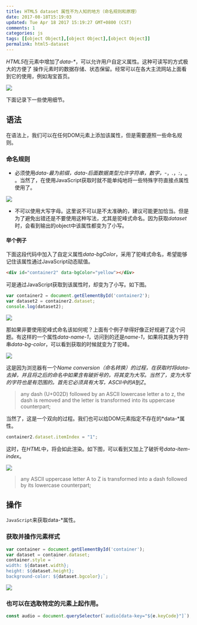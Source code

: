 ```yaml
---
title: HTML5 dataset 属性不为人知的地方（命名规则和原理）
date: 2017-08-18T15:19:03
updated: Tue Apr 18 2017 15:19:27 GMT+0800 (CST)
comments: 1
categories: js
tags: [[object Object],[object Object],[object Object]]
permalink: html5-dataset
---
```


*HTML5*在元素中增加了*data-\**，可以允许用户自定义属性。这种可读写的方式极大的方便了
操作元素时的数据存储、状态保留。经常可以在各大主流网站上面看到它的使用，例如淘宝首页。

![](https://images-manager.oss-cn-shanghai.aliyuncs.com/static/html5-dataset/14924960637439.jpg)

<!--more-->
下面记录下一些使用细节。

## 语法

在语法上，我们可以在任何DOM元素上添加该属性，但是需要遵照一些命名规则。

### 命名规则

- 必须使用*data-*最为前缀，*data-*后面数据类型允许*字符串*，*数字*，*-*，*.*，*:*，*_* 。当然了，在使用JavaScript获取时就不能单纯地将一些特殊字符直接点属性使用了。

![](https://images-manager.oss-cn-shanghai.aliyuncs.com/static/html5-dataset/14924965473433.jpg)

- 不可以使用大写字母。这里说不可以是不太准确的，建议可能更加恰当。但是为了避免出错还是不要使用这种写法，尤其是驼峰式命名。因为获取*dataset*时，会看到输出的object中该属性都变为了小写。

#### 举个例子

下面这段代码中加入了自定义属性*data-bgColor*，采用了驼峰式命名，希望能够记住该属性通过JavaScript动态赋值。

```html
<div id="container2" data-bgColor="yellow"></div>
```

可是通过JavaScript获取到该属性时，却变为了小写。如下图。

```javascript
var container2 = document.getElementById('container2');
var dataset2 = container2.dataset;
console.log(dataset2);
```

![](https://images-manager.oss-cn-shanghai.aliyuncs.com/static/html5-dataset/14924968409115.jpg)

那如果非要使用驼峰式命名该如何呢？上面有个例子举得好像正好规避了这个问题。有这样的一个属性*data-name-1*，访问到的还是*name-1*，如果将其换为字符串*data-bg-color*，可以看到获取的时候就变为了驼峰。

![](https://images-manager.oss-cn-shanghai.aliyuncs.com/static/html5-dataset/14924973616744.jpg)


这是因为浏览器有一个*Name conversion（命名转换）*的过程，在获取时将*data-*去掉，并且将之后的命名中如果含有破折号的，将其变为大写。当然了，变为大写的字符也是有范围的。首先它必须具有大写，*ASCII*中的*A*到*Z*。

> any dash (U+002D) followed by an ASCII lowercase letter a to z, the dash is removed and the letter is transformed into its uppercase counterpart;

当然了，这是一个双向的过程。我们也可以给DOM元素指定不存在的*data-*属性。

```javascript
container2.dataset.itemIndex = "1";
```

这时，在*HTML*中，将会如此渲染。如下图，可以看到又加上了破折号*data-item-index*。

![](https://images-manager.oss-cn-shanghai.aliyuncs.com/static/html5-dataset/14924980360328.jpg)

> any ASCII uppercase letter A to Z is transformed into a dash followed by its lowercase counterpart;

## 操作

`JavaScript`来获取data-*属性。

### 获取并操作元素样式

```javascript
var container = document.getElementById('container');
var dataset = container.dataset;
container.style = `
width: ${dataset.width};
height: ${dataset.height};
background-color: ${dataset.bgcolor};`;
```

![](https://images-manager.oss-cn-shanghai.aliyuncs.com/static/html5-dataset/14924987600651.jpg)


### 也可以在选取特定的元素上起作用。

```javascript
const audio = document.querySelector(`audio[data-key="${e.keyCode}"]`);
```

